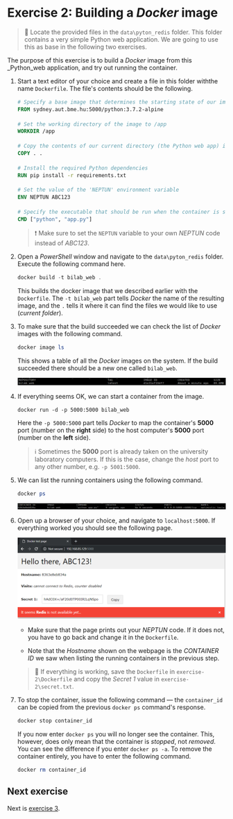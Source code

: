 # Exercise 2: Building a _Docker_ image

> :memo: Locate the provided files in the `data\pyton_redis` folder. This folder contains a very simple Python web application. We are going to use this as base in the following two exercises.

The purpose of this exercise is to build a _Docker_ image from this _Python_web application, and try out running the container.

1. Start a text editor of your choice and create a file in this folder withthe name `Dockerfile`. The file's contents should be the following.

    ```dockerfile
    # Specify a base image that determines the starting state of our image
    FROM sydney.aut.bme.hu:5000/python:3.7.2-alpine

    # Set the working directory of the image to /app
    WORKDIR /app

    # Copy the contents of our current directory (the Python web app) into the image
    COPY . .

    # Install the required Python dependencies
    RUN pip install -r requirements.txt

    # Set the value of the 'NEPTUN' environment variable
    ENV NEPTUN ABC123

    # Specify the executable that should be run when the container is started
    CMD ["python", "app.py"]
    ```

    > :heavy_exclamation_mark: Make sure to set the `NEPTUN` variable to your own _NEPTUN_ code instead of _ABC123_.

1. Open a _PowerShell_ window and navigate to the `data\pyton_redis` folder. Execute the following command here.

    ```powershell
    docker build -t bilab_web .
    ```

    This builds the docker image that we described earlier with the `Dockerfile`. The `-t bilab_web` part tells _Docker_ the name of the resulting image, and the `.` tells it where it can find the files we would like to use (_current folder_).

1. To make sure that the build succeeded we can check the list of _Docker_ images with the following command.

    ```powershell
    docker image ls
    ```

    This shows a table of all the _Docker_ images on the system. If the build succeeded there should be a new one called `bilab_web`.

    ![Docker image created](./images/docker-image-created.png)

1. If everything seems OK, we can start a container from the image.

    ```poweshell
    docker run -d -p 5000:5000 bilab_web
    ```

    Here the `-p 5000:5000` part tells _Docker_ to map the container's **5000** port (number on the **right** side) to the host computer's **5000** port (number on the **left** side).
    
    >  :information_source: Sometimes the **5000** port is already taken on the university laboratory computers. If this is the case, change the _host_ port to any other number, e.g. `-p 5001:5000`.

1. We can list the running containers using the following command.

    ```powershell
    docker ps
    ```

    ![Docker container running](./images/docker-container-running.png)

1. Open up a browser of your choice, and navigate to `localhost:5000`. If everything worked you should see the following page.

    ![Web without Redis](./images/web-without-redis.png)

    * Make sure that the page prints out your _NEPTUN_ code. If it does not, you have to go back and change it in the `Dockerfile`.

    * Note that the _Hostname_ shown on the webpage is the _CONTAINER ID_ we saw when listing the running containers in the previous step.

    > :memo: If everything is working, save the `Dockerfile` in `exercise-2\Dockerfile` and copy the _Secret 1_ value in `exercise-2\secret.txt`.

1. To stop the container, issue the following command — the `container_id` can be copied from the previous `docker ps` command's response.

    ```powershell
    docker stop container_id
    ```

    If you now enter `docker ps` you will no longer see the container. This, however, does only mean that the container is _stopped_, not _removed_. You can see the difference if you enter `docker ps -a`. To remove the container entirely, you have to enter the following command.

    ```powershell
    docker rm container_id
    ```

## Next exercise

Next is [exercise 3](exercise3.md).